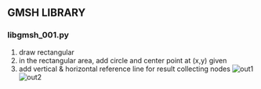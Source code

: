 ## GMSH LIBRARY

### libgmsh_001.py
1. draw rectangular
2. in the rectangular area, add circle and center point at (x,y) given
3. add vertical & horizontal reference line for result collecting nodes
![out1](https://github.com/bynkook/gmsh_library/assets/41982943/0a10a087-308b-40db-93fc-6cee7efa234f)
![out2](https://github.com/bynkook/gmsh_library/assets/41982943/92a2684e-af22-4d5c-9a53-05eebcd19ec1)
